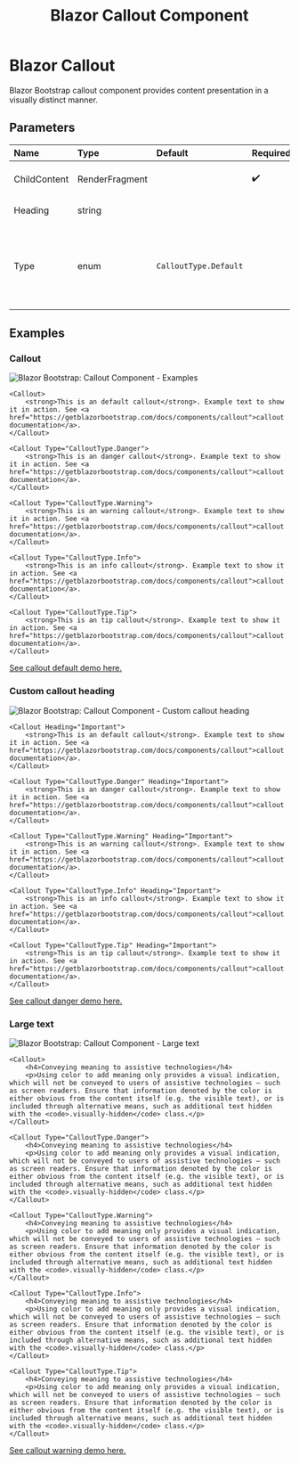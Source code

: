 ﻿---
title: Blazor Callout Component
description: Blazor Bootstrap callout component provides content presentation in a visually distinct manner.
image: https://i.imgur.com/vmibzEu.png

sidebar_label: Callout
sidebar_position: 5
---

# Blazor Callout

Blazor Bootstrap callout component provides content presentation in a visually distinct manner.

## Parameters

| Name | Type | Default | Required | Descritpion |
|:--|:--|:--|:--|:--|
| ChildContent | RenderFragment | | ✔️ | Specifies the content to be rendered inside this. |
| Heading | string | | | Gets or sets the callout heading. |
| Type | enum | `CalloutType.Default` | | Use `CalloutType.Default` or `CalloutType.Info` or `CalloutType.Warning` or `CalloutType.Danger` or `CalloutType.Tip` |

## Examples

### Callout

<img src="https://i.imgur.com/vmibzEu.png" alt="Blazor Bootstrap: Callout Component - Examples" />

```cshtml {1,5,9,13,17} showLineNumbers
<Callout>
    <strong>This is an default callout</strong>. Example text to show it in action. See <a href="https://getblazorbootstrap.com/docs/components/callout">callout documentation</a>.
</Callout>

<Callout Type="CalloutType.Danger">
    <strong>This is an danger callout</strong>. Example text to show it in action. See <a href="https://getblazorbootstrap.com/docs/components/callout">callout documentation</a>.
</Callout>

<Callout Type="CalloutType.Warning">
    <strong>This is an warning callout</strong>. Example text to show it in action. See <a href="https://getblazorbootstrap.com/docs/components/callout">callout documentation</a>.
</Callout>

<Callout Type="CalloutType.Info">
    <strong>This is an info callout</strong>. Example text to show it in action. See <a href="https://getblazorbootstrap.com/docs/components/callout">callout documentation</a>.
</Callout>

<Callout Type="CalloutType.Tip">
    <strong>This is an tip callout</strong>. Example text to show it in action. See <a href="https://getblazorbootstrap.com/docs/components/callout">callout documentation</a>.
</Callout>
```
[See callout default demo here.](https://demos.blazorbootstrap.com/callout#examples)

### Custom callout heading

<img src="https://i.imgur.com/gaZkJqo.png" alt="Blazor Bootstrap: Callout Component - Custom callout heading" />

```cshtml {1,5,9,13,17} showLineNumbers
<Callout Heading="Important">
    <strong>This is an default callout</strong>. Example text to show it in action. See <a href="https://getblazorbootstrap.com/docs/components/callout">callout documentation</a>.
</Callout>

<Callout Type="CalloutType.Danger" Heading="Important">
    <strong>This is an danger callout</strong>. Example text to show it in action. See <a href="https://getblazorbootstrap.com/docs/components/callout">callout documentation</a>.
</Callout>

<Callout Type="CalloutType.Warning" Heading="Important">
    <strong>This is an warning callout</strong>. Example text to show it in action. See <a href="https://getblazorbootstrap.com/docs/components/callout">callout documentation</a>.
</Callout>

<Callout Type="CalloutType.Info" Heading="Important">
    <strong>This is an info callout</strong>. Example text to show it in action. See <a href="https://getblazorbootstrap.com/docs/components/callout">callout documentation</a>.
</Callout>

<Callout Type="CalloutType.Tip" Heading="Important">
    <strong>This is an tip callout</strong>. Example text to show it in action. See <a href="https://getblazorbootstrap.com/docs/components/callout">callout documentation</a>.
</Callout>
```
[See callout danger demo here.](https://demos.blazorbootstrap.com/callout#custom-callout-heading)

### Large text

<img src="https://i.imgur.com/m4LeerM.png" alt="Blazor Bootstrap: Callout Component - Large text" />

```cshtml showLineNumbers
<Callout>
    <h4>Conveying meaning to assistive technologies</h4>
    <p>Using color to add meaning only provides a visual indication, which will not be conveyed to users of assistive technologies – such as screen readers. Ensure that information denoted by the color is either obvious from the content itself (e.g. the visible text), or is included through alternative means, such as additional text hidden with the <code>.visually-hidden</code> class.</p>
</Callout>

<Callout Type="CalloutType.Danger">
    <h4>Conveying meaning to assistive technologies</h4>
    <p>Using color to add meaning only provides a visual indication, which will not be conveyed to users of assistive technologies – such as screen readers. Ensure that information denoted by the color is either obvious from the content itself (e.g. the visible text), or is included through alternative means, such as additional text hidden with the <code>.visually-hidden</code> class.</p>
</Callout>

<Callout Type="CalloutType.Warning">
    <h4>Conveying meaning to assistive technologies</h4>
    <p>Using color to add meaning only provides a visual indication, which will not be conveyed to users of assistive technologies – such as screen readers. Ensure that information denoted by the color is either obvious from the content itself (e.g. the visible text), or is included through alternative means, such as additional text hidden with the <code>.visually-hidden</code> class.</p>
</Callout>

<Callout Type="CalloutType.Info">
    <h4>Conveying meaning to assistive technologies</h4>
    <p>Using color to add meaning only provides a visual indication, which will not be conveyed to users of assistive technologies – such as screen readers. Ensure that information denoted by the color is either obvious from the content itself (e.g. the visible text), or is included through alternative means, such as additional text hidden with the <code>.visually-hidden</code> class.</p>
</Callout>

<Callout Type="CalloutType.Tip">
    <h4>Conveying meaning to assistive technologies</h4>
    <p>Using color to add meaning only provides a visual indication, which will not be conveyed to users of assistive technologies – such as screen readers. Ensure that information denoted by the color is either obvious from the content itself (e.g. the visible text), or is included through alternative means, such as additional text hidden with the <code>.visually-hidden</code> class.</p>
</Callout>
```
[See callout warning demo here.](https://demos.blazorbootstrap.com/callout#large-text)